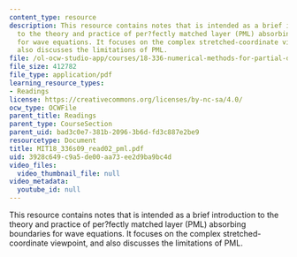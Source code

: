 ```yaml
---
content_type: resource
description: This resource contains notes that is intended as a brief introduction
  to the theory and practice of per?fectly matched layer (PML) absorbing boundaries
  for wave equations. It focuses on the complex stretched-coordinate viewpoint, and
  also discusses the limitations of PML.
file: /ol-ocw-studio-app/courses/18-336-numerical-methods-for-partial-differential-equations-spring-2009/3928c649c9a5de00aa73ee2d9ba9bc4d_MIT18_336s09_read02_pml.pdf
file_size: 412782
file_type: application/pdf
learning_resource_types:
- Readings
license: https://creativecommons.org/licenses/by-nc-sa/4.0/
ocw_type: OCWFile
parent_title: Readings
parent_type: CourseSection
parent_uid: bad3c0e7-381b-2096-3b6d-fd3c887e2be9
resourcetype: Document
title: MIT18_336s09_read02_pml.pdf
uid: 3928c649-c9a5-de00-aa73-ee2d9ba9bc4d
video_files:
  video_thumbnail_file: null
video_metadata:
  youtube_id: null
---
```

This resource contains notes that is intended as a brief introduction to the theory and practice of per?fectly matched layer (PML) absorbing boundaries for wave equations. It focuses on the complex stretched-coordinate viewpoint, and also discusses the limitations of PML.